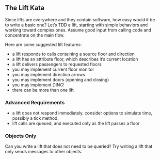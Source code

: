 ## The Lift Kata
Since lifts are everywhere and they contain software, how easy would it be to write a basic one? Let’s TDD a lift, starting with simple behaviors and working toward complex ones. Assume good input from calling code and concentrate on the main flow.

Here are some suggested lift features:

- a lift responds to calls containing a source floor and direction
- a lift has an attribute floor, which describes it’s current location
- a lift delivers passengers to requested floors
- you may implement current floor monitor
- you may implement direction arrows
- you may implement doors (opening and closing)
- you may implement DING!
- there can be more than one lift

### Advanced Requirements

- a lift does not respond immediately. consider options to simulate time, possibly a tick method.
- lift calls are queued, and executed only as the lift passes a floor


### Objects Only
Can you write a lift that does not need to be queried? Try writing a lift that only sends messages to other objects.